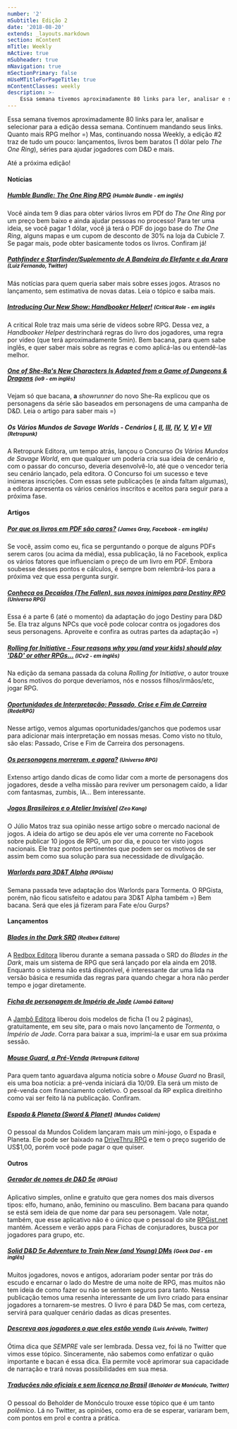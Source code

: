 ```yaml
---
number: '2'
mSubtitle: Edição 2
date: '2018-08-20'
extends: _layouts.markdown
section: mContent
mTitle: Weekly
mActive: true
mSubheader: true
mNavigation: true
mSectionPrimary: false
mUseMTitleForPageTitle: true
mContentClasses: weekly
description: >-
    Essa semana tivemos aproximadamente 80 links para ler, analisar e selecionar para a edição dessa semana. Continuem mandando seus links. Quanto mais RPG melhor =) Mas, continuando nossa Weekly, a edição #2 traz de tudo um pouco: lançamentos, livros bem baratos (1 dólar pelo <em>The One Ring</em>), séries para ajudar jogadores com D&D e mais.
---
```

Essa semana tivemos aproximadamente 80 links para ler, analisar e selecionar para a edição dessa semana. Continuem mandando seus links. Quanto mais RPG melhor =) Mas, continuando nossa Weekly, a edição #2 traz de tudo um pouco: lançamentos, livros bem baratos (1 dólar pelo <em>The One Ring</em>), séries para ajudar jogadores com D&D e mais. 

Até a próxima edição!

#### Notícias

##### [Humble Bundle: The One Ring RPG] <small>(Humble Bundle - em inglês)</small>
Você ainda tem 9 dias para obter vários livros em PDf do <em>The One Ring</em> por um preço bem baixo e ainda ajudar pessoas no processo! Para ter uma ideia, se você pagar 1 dólar, você já terá o PDF do jogo base do <em>The One Ring</em>, alguns mapas e um cupom de desconto de 30% na loja da Cubicle 7. Se pagar mais, pode obter basicamente todos os livros. Confiram já!

##### [Pathfinder e Starfinder/Suplemento de A Bandeira do Elefante e da Arara] <small>(Luiz Fernando, Twitter)</small>
Más notícias para quem queria saber mais sobre esses jogos. Atrasos no lançamento, sem estimativa de novas datas. Leia 
o tópico e saiba mais.

##### [Introducing Our New Show: Handbooker Helper!] <small>(Critical Role - em inglês</small>
A critical Role traz mais uma série de vídeos sobre RPG. Dessa vez, a <em>Handbooker Helper</em> destrinchará regras do livro dos jogadores, uma regra por vídeo (que terá aproximadamente 5min). Bem bacana, para quem sabe inglês, e quer saber mais sobre as regras e como aplicá-las ou entendê-las melhor.

##### [One of She-Ra's New Characters Is Adapted from a Game of Dungeons & Dragons] <small>(io9 - em inglês)</small>
Vejam só que bacana, <strong>a</strong> <em>showrunner</em> do novo She-Ra explicou que os personagens da série são baseados em personagens de uma campanha de D&D. Leia o artigo para saber mais =)

##### Os Vários Mundos de Savage Worlds - Cenários [I], [II], [III], [IV], [V], [VI] e [VII] <small>(Retropunk)</small>
A Retropunk Editora, um tempo atrás, lançou o Concurso <em>Os Vários Mundos de Savage World</em>, em que qualquer um poderia cria sua ideia de cenário e, com o passar do concurso, deveria desenvolvê-lo, até que o vencedor teria seu cenário lançado, pela editora. O Concurso foi um sucesso e teve inúmeras inscrições. Com essas sete publicações (e ainda faltam algumas), a editora apresenta os vários cenários inscritos e aceitos para seguir para a próxima fase.

#### Artigos

##### [Por que os livros em PDF são caros?] <small>(James Gray, Facebook - em inglês)</small>
Se você, assim como eu, fica se perguntando o porque de alguns PDFs serem caros (ou acima da média), essa publicação, lá no Facebook, explica os vários fatores que influenciam o preço de um livro em PDF. Embora soubesse desses pontos e cálculos, é sempre bom relembrá-los para a próxima vez que essa pergunta surgir.

##### [Conheça os Decaídos (The Fallen), sus novos inimigos para Destiny RPG] <small>(Universo RPG)</small>
Essa é a parte 6 (até o momento) da adaptação do jogo Destiny para D&D 5e. Ela traz alguns NPCs que você pode colocar contra os jogadores dos seus personagens. Aproveite e confira as outras partes da adaptação =)

##### [Rolling for Initiative - Four reasons why you (and your kids) should play 'D&D' or other RPGs...] <small>(ICv2 - em inglês)</small>
Na edição da semana passada da coluna <em>Rolling for Initiative</em>, o autor trouxe 4 bons motivos do porque deveríamos, nós e nossos filhos/irmãos/etc, jogar RPG.

##### [Oportunidades de Interpretação: Passado, Crise e Fim de Carreira] <small>(RedeRPG)</small>
Nesse artigo, vemos algumas oportunidades/ganchos que podemos usar para adicionar mais interpretação em nossas mesas. Como visto no título, são elas: Passado, Crise e Fim de Carreira dos personagens.

##### [Os personagens morreram, e agora?] <small>(Universo RPG)</small>
Extenso artigo dando dicas de como lidar com a morte de personagens dos jogadores, desde a velha missão para reviver um personagem caído, a lidar com fantasmas, zumbis, IA... Bem interessante.

##### [Jogos Brasileiros e o Atelier Invisível] <small>(Zeo Kang)</small>
O Júlio Matos traz sua opinião nesse artigo sobre o mercado nacional de jogos. A ideia do artigo se deu após ele ver uma corrente no Facebook sobre publicar 10 jogos de RPG, um por dia, e pouco ter visto jogos nacionais. Ele traz pontos pertinentes que podem ser os motivos de ser assim bem como sua solução para sua necessidade de divulgação.

##### [Warlords para 3D&T Alpha] <small>(RPGista)</small>
Semana passada teve adaptação dos Warlords para Tormenta. O RPGista, porém, não ficou satisfeito e adatou para 3D&T Alpha também =) Bem bacana. Será que eles já fizeram para Fate e/ou Gurps?

#### Lançamentos

##### [Blades in the Dark SRD] <small>(Redbox Editora)</small>
A [Redbox Editora] liberou durante a semana passada o SRD do <em>Blades in the Dark</em>, mais um sistema de RPG que será lançado por ela ainda em 2018. Enquanto o sistema não está disponível, é interessante dar uma lida na versão básica e resumida das regras para quando chegar a hora não perder tempo e jogar diretamente.

##### [Ficha de personagem de Império de Jade] <small>(Jambô Editora)</small>
A [Jambô Editora] liberou dois modelos de ficha (1 ou 2 páginas), gratuitamente, em seu site, para o mais novo lançamento de <em>Tormenta</em>, o <em>Império de Jade</em>. Corra para baixar a sua, imprimí-la e usar em sua próxima sessão.

##### [Mouse Guard, a Pré-Venda] <small>(Retropunk Editora)</small>
Para quem tanto aguardava alguma notícia sobre o <em>Mouse Guard</em> no Brasil, eis uma boa notícia: a pré-venda iniciará dia 10/09. Ela será um misto de pré-venda com financiamento coletivo. O pessoal da RP explica direitinho como vai ser feito lá na publicação. Confiram.

##### [Espada & Planeta (Sword & Planet)] <small>(Mundos Colidem)</small>
O pessoal da Mundos Colidem lançaram mais um mini-jogo, o Espada e Planeta. Ele pode ser baixado na [DriveThru RPG] e tem o preço sugerido de US$1,00, porém você pode pagar o que quiser.

#### Outros

##### [Gerador de nomes de D&D 5e] <small>(RPGist)</small>

Aplicativo simples, online e gratuito que gera nomes dos mais diversos tipos: elfo, humano, anão, feminino ou masculino. Bem bacana para quando se está sem ideia de que nome dar para seu personagem. Vale notar, também, que esse aplicativo não é o único que o pessoal do site [RPGist.net] mantém. Acessem e verão apps para Fichas de conjuradores, busca por jogadores para grupo, etc.

##### [Solid D&D 5e Adventure to Train New (and Young) DMs] <small>(Geek Dad - em inglês)</small>
Muitos jogadores, novos e antigos, adorariam poder sentar por trás do escudo e encarnar o lado do Mestre de uma noite de RPG, mas muitos não tem ideia de como fazer ou não se sentem seguros para tanto. Nessa publicação temos uma resenha interessante de um livro criado para ensinar jogadores a tornarem-se mestres. O livro é para D&D 5e mas, com certeza, servirá para qualquer cenário dadas as dicas presentes.

##### [Descreva aos jogadores o que eles estão vendo] <small>(Luis Arévalo, Twitter)</small>
Ótima dica que <em>SEMPRE</em> vale ser lembrada. Dessa vez, foi lá no Twitter que vimos esse tópico. Sinceramente, não sabemos como enfatizar o quão importante e bacan é essa dica. Ela permite você aprimorar sua capacidade de narração e trará novas possibilidades em sua mesa.

##### [Traduções não oficiais e sem licença no Brasil] <small>(Beholder de Monóculo, Twitter)</small>
O pessoal do Beholder de Monóculo trouxe esse tópico que é um tanto <em>polêmico</em>. Lá no Twitter, as opiniões, como era de se esperar, variaram bem, com pontos em prol e contra a prática.


[Gerador de nomes de D&D 5e]: http://dnd5names.rpgist.net/pt-BR/
[RPGist.net]: http://RPGist.net
[Blades in the Dark SRD]: http://redboxeditora.com.br/blades-in-the-dark-srd/
[Redbox Editora]: http://redboxeditora.com.br/
[Ficha de personagem de Império de Jade]: https://jamboeditora.com.br/ficha-de-personagem-de-imperio-de-jade/
[Jambô Editora]: https://jamboeditora.com.br/
[Por que os livros em PDF são caros?]: https://www.facebook.com/permalink.php?story_fbid=2017383561625208&id=100000607526420
[Mouse Guard, a Pré-Venda]:http://retropunk.net/editora/mouse-guard-pre-venda/
[Solid D&D 5e Adventure to Train New (and Young) DMs]: https://geekdad.com/2018/08/solid-dd-5e-adventure-to-train-new-and-young-dms/
[Espada & Planeta (Sword & Planet)]: https://mundoscolidem.com.br/espada-planeta-sword-planet/
[DriveThru RPG]: https://www.drivethrurpg.com/product/250028/Sword--Planet?src=hottest_filtered
[Conheça os Decaídos (The Fallen), sus novos inimigos para Destiny RPG]: https://universorpg.com/hyperdrive/adaptacoes/conheca-os-decaidos-the-fallen-seus-novos-inimigos-para-destiny-rpg/
[Rolling for Initiative - Four reasons why you (and your kids) should play 'D&D' or other RPGs...]: https://icv2.com/articles/columns/view/41171/rolling-initiative-four-reasons-why-you-your-kids-should-play-d-d-other-rpgs
[Oportunidades de Interpretação: Passado, Crise e Fim de Carreira]: https://www.rederpg.com.br/2018/03/20/oportunidades-de-interpretacao-passado-crise-e-fim-de-carreira/
[Descreva aos jogadores o que eles estão vendo]: https://twitter.com/Lucius_Snow/status/1033872458699485184
[Os personagens morreram, e agora?]: https://universorpg.com/do-alem/dicas/os-personagens-morreram-e-agora
[Pathfinder e Starfinder/Suplemento de A Bandeira do Elefante e da Arara]: https://twitter.com/JogaoD20/status/1032699223362469890
[Traduções não oficiais e sem licença no Brasil]: https://twitter.com/cavaleiromorto/status/1032222750872621056
[Jogos Brasileiros e o Atelier Invisível]: https://zeokang.wordpress.com/2018/08/22/jogos-brasileiros-e-o-atelier-invisivel/
[Introducing Our New Show: Handbooker Helper!]: https://critrole.com/introducing-our-new-show-handbooker-helper/
[Humble Bundle: The One Ring RPG]: https://www.humblebundle.com/books/lord-of-the-rings-rpg-books
[Warlords para 3D&T Alpha]: http://rpgista.com.br/2018/08/22/warlords-para-3dt-alpha/
[One of She-Ra's New Characters Is Adapted from a Game of Dungeons & Dragons]: https://io9.gizmodo.com/one-of-she-ras-new-characters-is-adapted-from-a-game-of-1828449444
[I]: http://retropunk.net/editora/os-varios-mundos-de-savage-worlds-cenarios-i/
[II]: http://retropunk.net/editora/os-varios-mundos-de-savage-worlds-os-cenarios-ii/
[III]: http://retropunk.net/editora/os-varios-mundos-de-savage-worlds-cenarios-iii/
[IV]: http://retropunk.net/editora/os-varios-mundos-de-savage-worlds-cenarios-iv/
[V]: http://retropunk.net/editora/os-varios-mundos-de-savage-worlds-cenarios-v/
[VI]: http://retropunk.net/editora/os-varios-mundos-de-savage-worlds-cenarios-vi/
[VII]: retropunk.net/editora/os-varios-mundos-de-savage-worlds-cenarios-viii/
